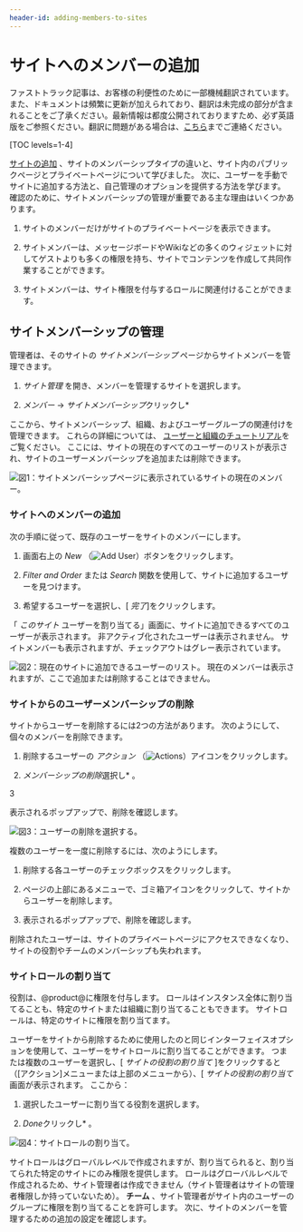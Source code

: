 ```yaml
---
header-id: adding-members-to-sites
---
```


# サイトへのメンバーの追加

<p class="alert alert-info"><span class="wysiwyg-color-blue120">ファストトラック記事は、お客様の利便性のために一部機械翻訳されています。また、ドキュメントは頻繁に更新が加えられており、翻訳は未完成の部分が含まれることをご了承ください。最新情報は都度公開されておりますため、必ず英語版をご参照ください。翻訳に問題がある場合は、<a href="mailto:support-content-jp@liferay.com">こちら</a>までご連絡ください。</span></p>

[TOC levels=1-4]

[サイトの追加](/docs/7-1/user/-/knowledge_base/u/adding-sites) 、サイトのメンバーシップタイプの違いと、サイト内のパブリックページとプライベートページについて学びました。 次に、ユーザーを手動でサイトに追加する方法と、自己管理のオプションを提供する方法を学びます。 確認のために、サイトメンバーシップの管理が重要である主な理由はいくつかあります。

1.  サイトのメンバーだけがサイトのプライベートページを表示できます。

2.  サイトメンバーは、メッセージボードやWikiなどの多くのウィジェットに対してゲストよりも多くの権限を持ち、サイトでコンテンツを作成して共同作業することができます。

3.  サイトメンバーは、サイト権限を付与するロールに関連付けることができます。

## サイトメンバーシップの管理

管理者は、そのサイトの *サイトメンバーシップ* ページからサイトメンバーを管理できます。

1.  *サイト管理* を開き、メンバーを管理するサイトを選択します。

2.  *メンバー* → *サイトメンバーシップ*クリックし*</p></li> </ol>

ここから、サイトメンバーシップ、組織、およびユーザーグループの関連付けを管理できます。 これらの詳細については、 [ユーザーと組織のチュートリアル](/docs/7-1/user/-/knowledge_base/u/users-and-organizations)をご覧ください。 ここには、サイトの現在のすべてのユーザーのリストが表示され、サイトのユーザーメンバーシップを追加または削除できます。

![図1：*サイトメンバーシップ*ページに表示されているサイトの現在のメンバー。 ](../../../../images/orgs-add-organization-site.png)

### サイトへのメンバーの追加

次の手順に従って、既存のユーザーをサイトのメンバーにします。

1.  画面右上の *New* （![Add User](../../../../images/icon-add.png)）ボタンをクリックします。

2.  *Filter and Order* または *Search* 関数を使用して、サイトに追加するユーザーを見つけます。

3.  希望するユーザーを選択し、[ *完了*]をクリックします。

「 *このサイト* ユーザーを割り当てる」画面に、サイトに追加できるすべてのユーザーが表示されます。 非アクティブ化されたユーザーは表示されません。 サイトメンバーも表示されますが、チェックアウトはグレー表示されています。

![図2：現在のサイトに追加できるユーザーのリスト。 現在のメンバーは表示されますが、ここで追加または削除することはできません。 ](../../../../images/assign-users.png)

### サイトからのユーザーメンバーシップの削除

サイトからユーザーを削除するには2つの方法があります。 次のようにして、個々のメンバーを削除できます。

1.  削除するユーザーの *アクション* （![Actions](../../../../images/icon-actions.png)）アイコンをクリックします。

2.  *メンバーシップの削除*選択し* 。</p></li>

3

表示されるポップアップで、削除を確認します。</ol>

![図3：ユーザーの削除を選択する。 ](../../../../images/remove-user.png)

複数のユーザーを一度に削除するには、次のようにします。

1.  削除する各ユーザーのチェックボックスをクリックします。

2.  ページの上部にあるメニューで、ゴミ箱アイコンをクリックして、サイトからユーザーを削除します。

3.  表示されるポップアップで、削除を確認します。

削除されたユーザーは、サイトのプライベートページにアクセスできなくなり、サイトの役割やチームのメンバーシップも失われます。

### サイトロールの割り当て

役割は、@product@に権限を付与します。 ロールはインスタンス全体に割り当てることも、特定のサイトまたは組織に割り当てることもできます。 サイトロールは、特定のサイトに権限を割り当てます。

ユーザーをサイトから削除するために使用したのと同じインターフェイスオプションを使用して、ユーザーをサイトロールに割り当てることができます。 </em> つまたは複数のユーザーを選択し、[ *サイトの役割の割り当て* ]をクリックすると（[アクション]メニューまたは上部のメニューから）、[ *サイトの役割の割り当て* 画面が表示されます。 ここから：

1.  選択したユーザーに割り当てる役割を選択します。

2.  *Done*クリックし* 。</p></li> </ol>

![図4：サイトロールの割り当て。 ](../../../../images/assigning-site-roles.png)

サイトロールはグローバルレベルで作成されますが、割り当てられると、割り当てられた特定のサイトにのみ権限を提供します。 ロールはグローバルレベルで作成されるため、サイト管理者は作成できません（サイト管理者はサイトの管理者権限しか持っていないため）。 **チーム** 、サイト管理者がサイト内のユーザーのグループに権限を割り当てることを許可します。 次に、サイトのメンバーを管理するための追加の設定を確認します。
